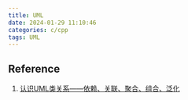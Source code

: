 ```yaml
---
title: UML
date: 2024-01-29 11:10:46
categories: c/cpp
tags: UML
---
```


## Reference

1. [认识UML类关系——依赖、关联、聚合、组合、泛化](https://cloud.tencent.com/developer/article/1176331)
